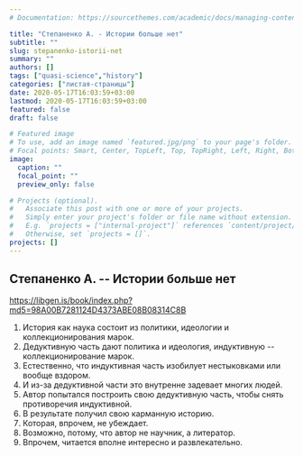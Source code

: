 ```yaml
---
# Documentation: https://sourcethemes.com/academic/docs/managing-content/

title: "Степаненко А. - Истории больше нет"
subtitle: ""
slug: stepanenko-istorii-net
summary: ""
authors: []
tags: ["quasi-science","history"]
categories: ["листая-страницы"]
date: 2020-05-17T16:03:59+03:00
lastmod: 2020-05-17T16:03:59+03:00
featured: false
draft: false

# Featured image
# To use, add an image named `featured.jpg/png` to your page's folder.
# Focal points: Smart, Center, TopLeft, Top, TopRight, Left, Right, BottomLeft, Bottom, BottomRight.
image:
  caption: ""
  focal_point: ""
  preview_only: false

# Projects (optional).
#   Associate this post with one or more of your projects.
#   Simply enter your project's folder or file name without extension.
#   E.g. `projects = ["internal-project"]` references `content/project/deep-learning/index.md`.
#   Otherwise, set `projects = []`.
projects: []
---
```


## Степаненко А. -- Истории больше нет

<https://libgen.is/book/index.php?md5=98A00B7281124D4373ABE08B08314C8B>

<!--more-->

1. История как наука состоит из политики, идеологии и коллекционирования марок.
2. Дедуктивную часть дают политика и идеология, индуктивную -- коллекционирование марок.
3. Естественно, что индуктивная часть изобилует нестыковками или вообще вздором.
4. И из-за дедуктивной части это внутренне задевает многих людей.
5. Автор попытался построить свою дедуктивную часть, чтобы снять противоречия индуктивной.
6. В результате получил свою карманную историю.
7. Которая, впрочем, не убеждает.
8. Возможно, потому, что автор не научник, а литератор.
9. Впрочем, читается вполне интересно и развлекательно.
